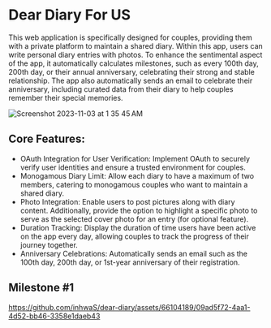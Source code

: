 # Dear Diary For US

This web application is specifically designed for couples, providing them with a private platform to maintain a shared diary. Within this app, users can write personal diary entries with photos. To enhance the sentimental aspect of the app, it automatically calculates milestones, such as every 100th day, 200th day, or their annual anniversary, celebrating their strong and stable relationship. The app also automatically sends an email to celebrate their anniversary, including curated data from their diary to help couples remember their special memories.

![Screenshot 2023-11-03 at 1 35 45 AM](https://github.com/inhwaS/dear-diary/assets/66104189/0b251003-1847-4aa4-8673-a0320301286a)


## Core Features:
- OAuth Integration for User Verification: Implement OAuth to securely verify user identities and ensure a trusted environment for couples.
- Monogamous Diary Limit: Allow each diary to have a maximum of two members, catering to monogamous couples who want to maintain a shared diary.
- Photo Integration: Enable users to post pictures along with diary content. Additionally, provide the option to highlight a specific photo to serve as the selected cover photo for an entry (for optional feature).
- Duration Tracking: Display the duration of time users have been active on the app
every day, allowing couples to track the progress of their journey together.
- Anniversary Celebrations: Automatically sends an email such as the 100th day, 200th day, or 1st-year anniversary of their registration.

## Milestone #1
https://github.com/inhwaS/dear-diary/assets/66104189/09ad5f72-4aa1-4d52-bb46-3358e1daeb43

